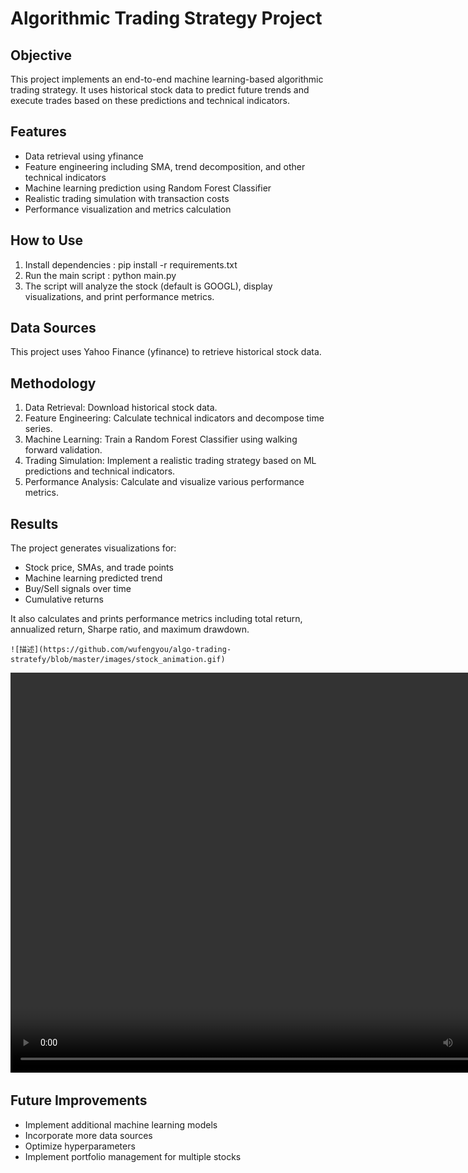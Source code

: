 # Algorithmic Trading Strategy Project

## Objective

This project implements an end-to-end machine learning-based algorithmic trading strategy. It uses historical stock data to predict future trends and execute trades based on these predictions and technical indicators.

## Features

- Data retrieval using yfinance
- Feature engineering including SMA, trend decomposition, and other technical indicators
- Machine learning prediction using Random Forest Classifier
- Realistic trading simulation with transaction costs
- Performance visualization and metrics calculation

## How to Use

1. Install dependencies :     pip install -r requirements.txt
2. Run the main script :  python main.py
3. The script will analyze the stock (default is GOOGL), display visualizations, and print performance metrics.

## Data Sources

This project uses Yahoo Finance (yfinance) to retrieve historical stock data.

## Methodology

1. Data Retrieval: Download historical stock data.
2. Feature Engineering: Calculate technical indicators and decompose time series.
3. Machine Learning: Train a Random Forest Classifier using walking forward validation.
4. Trading Simulation: Implement a realistic trading strategy based on ML predictions and technical indicators.
5. Performance Analysis: Calculate and visualize various performance metrics.

## Results

The project generates visualizations for:

- Stock price, SMAs, and trade points
- Machine learning predicted trend
- Buy/Sell signals over time
- Cumulative returns

It also calculates and prints performance metrics including total return, annualized return, Sharpe ratio, and maximum drawdown.


<pre><div class="dark bg-gray-950 rounded-md border-[0.5px] border-token-border-medium"><div class="overflow-y-auto p-4" dir="ltr"><code class="!whitespace-pre hljs language-markdown">![描述](https://github.com/wufengyou/algo-trading-stratefy/blob/master/images/stock_animation.gif)
</code></div></div></pre>

<video width="820" height="640" controls>
  <source src="stock_animation.mp4" type="video/mp4">
  Your browser does not support the video tag.
</video>


## Future Improvements

- Implement additional machine learning models
- Incorporate more data sources
- Optimize hyperparameters
- Implement portfolio management for multiple stocks
